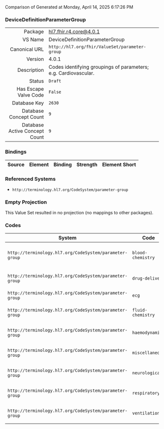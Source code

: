 Comparison of 
Generated at Monday, April 14, 2025 6:17:26 PM

### DeviceDefinitionParameterGroup

|      |     |
| ---: | --- |
| Package | hl7.fhir.r4.core@4.0.1 |
| VS Name | DeviceDefinitionParameterGroup |
| Canonical URL | `http://hl7.org/fhir/ValueSet/parameter-group` |
| Version | 4.0.1 |
| Description | Codes identifying groupings of parameters; e.g. Cardiovascular. |
| Status | `Draft` |
| Has Escape Valve Code | `False` |
| Database Key | `2630` |
| Database Concept Count | `9` |
| Database Active Concept Count | `9` |
### Bindings

| Source | Element | Binding | Strength | Element Short |
| ------ | ------- | ------- | -------- | ------------- |

### Referenced Systems

* `http://terminology.hl7.org/CodeSystem/parameter-group`
### Empty Projection

This Value Set resulted in no projection (no mappings to other packages).

### Codes

| System | Code | Display |
| ------ | ---- | ------- |
| `http://terminology.hl7.org/CodeSystem/parameter-group` | `blood-chemistry` | Blood Chemistry Parameter Group |
| `http://terminology.hl7.org/CodeSystem/parameter-group` | `drug-delivery` | Drug Delivery Parameter Group |
| `http://terminology.hl7.org/CodeSystem/parameter-group` | `ecg` | ECG Parameter Group |
| `http://terminology.hl7.org/CodeSystem/parameter-group` | `fluid-chemistry` | Fluid Chemistry Parameter Group |
| `http://terminology.hl7.org/CodeSystem/parameter-group` | `haemodynamic` | Haemodynamic Parameter Group |
| `http://terminology.hl7.org/CodeSystem/parameter-group` | `miscellaneous` | Miscellaneous Parameter Group |
| `http://terminology.hl7.org/CodeSystem/parameter-group` | `neurological` | Neurological Parameter Group |
| `http://terminology.hl7.org/CodeSystem/parameter-group` | `respiratory` | Respiratory Parameter Group |
| `http://terminology.hl7.org/CodeSystem/parameter-group` | `ventilation` | Ventilation Parameter Group |

